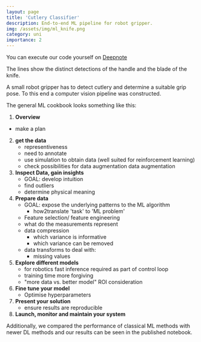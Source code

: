 ```yaml
---
layout: page
title: 'Cutlery Classifier'
description: End-to-end ML pipeline for robot gripper.
img: /assets/img/ml_knife.png
category: uni
importance: 2
---
```



You can execute our code yourself on [Deepnote](https://deepnote.com/project/452790e4-76c0-49f0-8fb0-80760653c8f0)

<div class="row">
    <div class="col-sm mt-3 mt-md-0">
        <img class="img-fluid rounded z-depth-1" src="{{ '/assets/img/ml_knife.png' | relative_url }}" alt="" title="example image"/>
    </div>
</div>
<div class="caption">
    The lines show the distinct detections of the handle and the blade of the knife.
</div>


A small robot gripper has to detect cutlery and determine a suitable grip pose. To this end a computer vision pipeline was constructed.

The general ML cookbook looks something like this:

1. **Overview**
  - make a plan
2. **get the data**
	- representiveness
	- need to annotate
	- use simulation to obtain data (well suited for reinforcement learning)
	- check possibilities for data augmentation data augmentation
3. **Inspect Data, gain insights**
	- GOAL: develop intuition
	- find outliers
	- determine physical meaning
4. **Prepare data**
	- GOAL: expose the underlying patterns to the ML algorithm
		- how2translate 'task' to 'ML problem'
	- Feature selection/ feature engineering
	- what do the measurements represent
	- data compression
		- which variance is informative
		- which variance can be removed
	- data transforms to deal with:
		- missing values
5. **Explore different models**
	- for robotics fast inference required as part of control loop
	- training time more forgiving
	- "more data vs. better model" ROI consideration
6. **Fine tune your model**
	- Optimise hyperparameters
7. **Present your solution**
	-  ensure results are reproducible
8. **Launch, monitor and maintain your system**

Additionally, we compared the performance of classical ML methods with newer DL methods and our results can be seen in the published notebook.



<!-- Despite the cutlery requirement we motivated our design choices in the context of a satelite system, no surprise since I partnered with Wesley from the MSc. Space Engineering for this project. -->